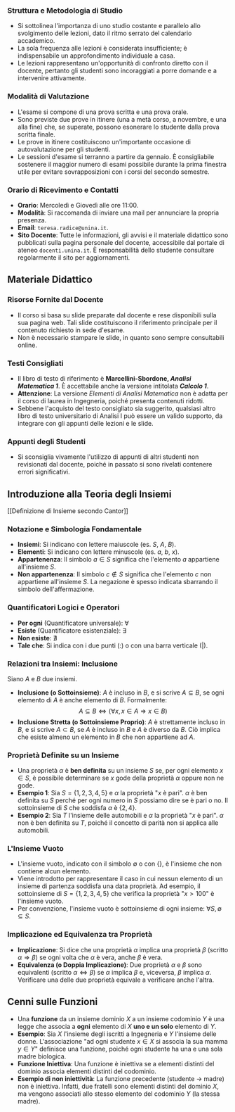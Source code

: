 ### Struttura e Metodologia di Studio
- Si sottolinea l'importanza di uno studio costante e parallelo allo svolgimento delle lezioni, dato il ritmo serrato del calendario accademico.
- La sola frequenza alle lezioni è considerata insufficiente; è indispensabile un approfondimento individuale a casa.
- Le lezioni rappresentano un'opportunità di confronto diretto con il docente, pertanto gli studenti sono incoraggiati a porre domande e a intervenire attivamente.

### Modalità di Valutazione
- L'esame si compone di una prova scritta e una prova orale.
- Sono previste due prove in itinere (una a metà corso, a novembre, e una alla fine) che, se superate, possono esonerare lo studente dalla prova scritta finale.
- Le prove in itinere costituiscono un'importante occasione di autovalutazione per gli studenti.
- Le sessioni d'esame si terranno a partire da gennaio. È consigliabile sostenere il maggior numero di esami possibile durante la prima finestra utile per evitare sovrapposizioni con i corsi del secondo semestre.

### Orario di Ricevimento e Contatti
- **Orario**: Mercoledì e Giovedì alle ore 11:00.
- **Modalità**: Si raccomanda di inviare una mail per annunciare la propria presenza.
- **Email**: `teresa.radice@unina.it`.
- **Sito Docente**: Tutte le informazioni, gli avvisi e il materiale didattico sono pubblicati sulla pagina personale del docente, accessibile dal portale di ateneo `docenti.unina.it`. È responsabilità dello studente consultare regolarmente il sito per aggiornamenti.

## Materiale Didattico

### Risorse Fornite dal Docente
- Il corso si basa su slide preparate dal docente e rese disponibili sulla sua pagina web. Tali slide costituiscono il riferimento principale per il contenuto richiesto in sede d'esame.
- Non è necessario stampare le slide, in quanto sono sempre consultabili online.

### Testi Consigliati
- Il libro di testo di riferimento è **Marcellini-Sbordone, *Analisi Matematica 1***. È accettabile anche la versione intitolata ***Calcolo 1***.
- **Attenzione**: La versione *Elementi di Analisi Matematica* non è adatta per il corso di laurea in Ingegneria, poiché presenta contenuti ridotti.
- Sebbene l'acquisto del testo consigliato sia suggerito, qualsiasi altro libro di testo universitario di Analisi I può essere un valido supporto, da integrare con gli appunti delle lezioni e le slide.

### Appunti degli Studenti
- Si sconsiglia vivamente l'utilizzo di appunti di altri studenti non revisionati dal docente, poiché in passato si sono rivelati contenere errori significativi.

## Introduzione alla Teoria degli Insiemi

[[Definizione di Insieme secondo Cantor]]

### Notazione e Simbologia Fondamentale
- **Insiemi**: Si indicano con lettere maiuscole (es. $S$, $A$, $B$).
- **Elementi**: Si indicano con lettere minuscole (es. $a$, $b$, $x$).
- **Appartenenza**: Il simbolo $a \in S$ significa che l'elemento $a$ appartiene all'insieme $S$.
- **Non appartenenza**: Il simbolo $c \notin S$ significa che l'elemento $c$ non appartiene all'insieme $S$. La negazione è spesso indicata sbarrando il simbolo dell'affermazione.

### Quantificatori Logici e Operatori
- **Per ogni** (Quantificatore universale): $\forall$
- **Esiste** (Quantificatore esistenziale): $\exists$
- **Non esiste**: $\nexists$
- **Tale che**: Si indica con i due punti ($:$) o con una barra verticale ($|$).

### Relazioni tra Insiemi: Inclusione
Siano $A$ e $B$ due insiemi.
- **Inclusione (o Sottoinsieme)**: $A$ è incluso in $B$, e si scrive $A \subseteq B$, se ogni elemento di $A$ è anche elemento di $B$. Formalmente: $$ A \subseteq B \iff (\forall x, x \in A \Rightarrow x \in B) $$
- **Inclusione Stretta (o Sottoinsieme Proprio)**: $A$ è strettamente incluso in $B$, e si scrive $A \subset B$, se $A$ è incluso in $B$ e $A$ è diverso da $B$. Ciò implica che esiste almeno un elemento in $B$ che non appartiene ad $A$.

### Proprietà Definite su un Insieme
- Una proprietà $\alpha$ è **ben definita** su un insieme $S$ se, per ogni elemento $x \in S$, è possibile determinare se $x$ gode della proprietà $\alpha$ oppure non ne gode.
- **Esempio 1**: Sia $S = \{1, 2, 3, 4, 5\}$ e $\alpha$ la proprietà "$x$ è pari". $\alpha$ è ben definita su $S$ perché per ogni numero in $S$ possiamo dire se è pari o no. Il sottoinsieme di $S$ che soddisfa $\alpha$ è $\{2, 4\}$.
- **Esempio 2**: Sia $T$ l'insieme delle automobili e $\alpha$ la proprietà "$x$ è pari". $\alpha$ non è ben definita su $T$, poiché il concetto di parità non si applica alle automobili.

### L'Insieme Vuoto
- L'insieme vuoto, indicato con il simbolo $\emptyset$ o con $\{\}$, è l'insieme che non contiene alcun elemento.
- Viene introdotto per rappresentare il caso in cui nessun elemento di un insieme di partenza soddisfa una data proprietà. Ad esempio, il sottoinsieme di $S = \{1, 2, 3, 4, 5\}$ che verifica la proprietà "$x > 100$" è l'insieme vuoto.
- Per convenzione, l'insieme vuoto è sottoinsieme di ogni insieme: $\forall S, \emptyset \subseteq S$.

### Implicazione ed Equivalenza tra Proprietà
- **Implicazione**: Si dice che una proprietà $\alpha$ implica una proprietà $\beta$ (scritto $\alpha \Rightarrow \beta$) se ogni volta che $\alpha$ è vera, anche $\beta$ è vera.
- **Equivalenza (o Doppia Implicazione)**: Due proprietà $\alpha$ e $\beta$ sono equivalenti (scritto $\alpha \iff \beta$) se $\alpha$ implica $\beta$ e, viceversa, $\beta$ implica $\alpha$. Verificare una delle due proprietà equivale a verificare anche l'altra.

## Cenni sulle Funzioni
- Una **funzione** da un insieme dominio $X$ a un insieme codominio $Y$ è una legge che associa a **ogni** elemento di $X$ **uno e un solo** elemento di $Y$.
- **Esempio**: Sia $X$ l'insieme degli iscritti a Ingegneria e $Y$ l'insieme delle donne. L'associazione "ad ogni studente $x \in X$ si associa la sua mamma $y \in Y$" definisce una funzione, poiché ogni studente ha una e una sola madre biologica.
- **Funzione Iniettiva**: Una funzione è iniettiva se a elementi distinti del dominio associa elementi distinti del codominio.
- **Esempio di non iniettività**: La funzione precedente (studente $\rightarrow$ madre) non è iniettiva. Infatti, due fratelli sono elementi distinti del dominio $X$, ma vengono associati allo stesso elemento del codominio $Y$ (la stessa madre).